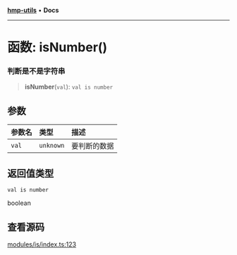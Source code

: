[**hmp-utils**](../README.md) • **Docs**

***

# 函数: isNumber()

### 判断是不是字符串

> **isNumber**(`val`): `val is number`

## 参数

| 参数名 | 类型 | 描述 |
| :------ | :------ | :------ |
| `val` | `unknown` | 要判断的数据 |

## 返回值类型

`val is number`

boolean

## 查看源码

[modules/is/index.ts:123](https://github.com/hmp1049127947/hmp-utils/blob/4a6ef6c09762a1cd3b8d7a3366d8664e5e49db4c/src/modules/is/index.ts#L123)
